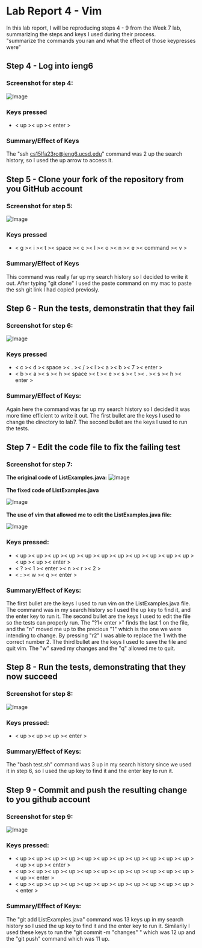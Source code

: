 # Lab Report 4 - Vim
In this lab report, I will be reproducing steps 4 - 9 from the Week 7 lab, summarizing the steps and keys I used during their process. 
<br>"summarize the commands you ran and what the effect of those keypresses were"

## Step 4 - Log into ieng6
### **Screenshot for step 4:**
![Image](LR4.step4.png)
### **Keys pressed**
- < up >< up >< enter >
### **Summary/Effect of Keys**
The "ssh cs15lfa23rc@ieng6.ucsd.edu" command was 2 up the search history, so I used the up arrow to access it.
## Step 5 - Clone your fork of the repository from you GitHub account
### **Screenshot for step 5:**
![Image](LR4.step5.png)
### **Keys pressed**
- < g >< i >< t >< space >< c >< l >< o >< n >< e >< command >< v >
### **Summary/Effect of Keys**
This command was really far up my search history so I decided to write it out. After typing "git clone" I used the paste command on my mac to paste the ssh git link I had copied previosly.
## Step 6 - Run the tests, demonstratin that they fail
### **Screenshot for step 6:**
![Image](LR4.step6.png)
### **Keys pressed**
- < c >< d >< space >< . >< / >< l >< a >< b >< 7 >< enter >
- < b >< a >< s >< h >< space >< t >< e >< s >< t >< . >< s >< h >< enter >
### **Summary/Effect of Keys:**
Again here the command was far up my search history so I decided it was more time efficient to write it out. The first bullet are the keys I used to change the directory to lab7. The second bullet are the keys I used to run the tests.
## Step 7 - Edit the code file to fix the failing test
### **Screenshot for step 7:**
**The original code of ListExamples.java:**
![Image](LR4.step7before.png)
<br><br>
**The fixed code of ListExamples.java**

![Image](LR4.step7after.png)
<br><br> **The use of vim that allowed me to edit the ListExamples.java file:**

![Image](LR4.step7.png)
### **Keys pressed:**
- < up >< up >< up >< up >< up >< up >< up >< up >< up >< up >< up >< up >< up >< enter >
- < ? >< 1 >< enter >< n >< r >< 2 >
- < : >< w >< q >< enter >
### **Summary/Effect of Keys:**
The first bullet are the keys I used to run vim on the ListExamples.java file. The command was in my search history so I used the up key to find it, and the enter key to run it. The second bullet are the keys I used to edit the file so the tests can properly run. The "?1< enter >" finds the last 1 on the file, and the "n" moved me up to the precious "1" which is the one we were intending to change. By pressing "r2" I was able to replace the 1 with the correct number 2. The third bullet are the keys I used to save the file and quit vim. The "w" saved my changes and the "q" allowed me to quit. 
## Step 8 - Run the tests, demonstrating that they now succeed
### **Screenshot for step 8:**
![Image](LR4.step8.png)
### **Keys pressed:**
- < up >< up >< up >< enter >
### **Summary/Effect of Keys:**
The "bash test.sh" command was 3 up in my search history since we used it in step 6, so I used the up key to find it and the enter key to run it. 
## Step 9 - Commit and push the resulting change to you github account
### **Screenshot for step 9:**
![Image](LR4.step9.png)
### **Keys pressed:**
- < up >< up >< up >< up >< up >< up >< up >< up >< up >< up >< up >< up >< up >< enter >
- < up >< up >< up >< up >< up >< up >< up >< up >< up >< up >< up >< up >< enter >
- < up >< up >< up >< up >< up >< up >< up >< up >< up >< up >< up >< enter >
### **Summary/Effect of Keys:**
The "git add ListExamples.java" command was 13 keys up in my search history so I used the up key to find it and the enter key to run it. Similarily I used these keys to run the "git commit -m "changes" " which was 12 up and the "git push" command which was 11 up.